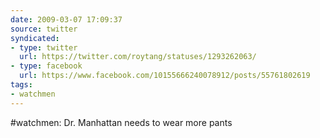 ```yaml
---
date: 2009-03-07 17:09:37
source: twitter
syndicated:
- type: twitter
  url: https://twitter.com/roytang/statuses/1293262063/
- type: facebook
  url: https://www.facebook.com/10155666240078912/posts/55761802619
tags:
- watchmen
---
```


#watchmen: Dr. Manhattan needs to wear more pants